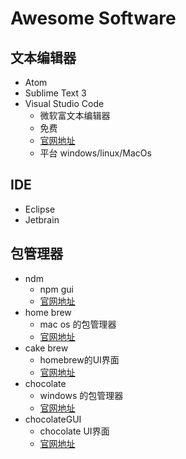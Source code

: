# Awesome Software #

## 文本编辑器 ##
- Atom 
- Sublime Text 3
- Visual Studio Code
    - 微软富文本编辑器
    - 免费
    - [官网地址](https://code.visualstudio.com/) 
    - 平台 windows/linux/MacOs

## IDE ##
- Eclipse
- Jetbrain

## 包管理器 ##

- ndm 
    - npm gui
    - [官网地址](https://brew.sh/)
- home brew 
    - mac os 的包管理器  
    - [官网地址](https://brew.sh/)
- cake brew
    - homebrew的UI界面
    - [官网地址](https://www.cakebrew.com/)
- chocolate
    - windows 的包管理器
    - [官网地址](http://chocolatey.org/)
- chocolateGUI
   - chocolate UI界面
   - [官网地址]( https://chocolatey.org/packages/ChocolateyGUI) 
 
  